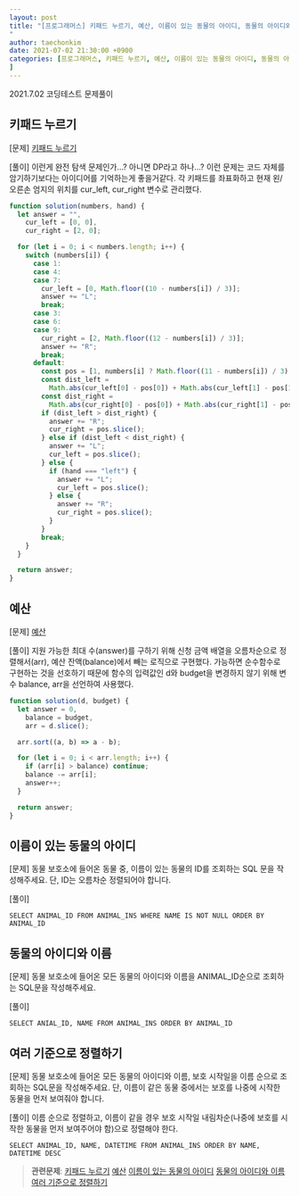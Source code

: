 ```yaml
---
layout: post
title: "[프로그래머스] 키패드 누르기, 예산, 이름이 있는 동물의 아이디, 동물의 아이디와 이름, 여러 기준으로 정렬하기
"
author: taechonkim
date: 2021-07-02 21:30:00 +0900
categories: [프로그래머스, 키패드 누르기, 예산, 이름이 있는 동물의 아이디, 동물의 아이디와 이름, 여러 기준으로 정렬하기
]
---
```


2021.7.02 코딩테스트 문제풀이

## 키패드 누르기

[문제] [키패드 누르기](https://programmers.co.kr/learn/courses/30/lessons/67256)

[풀이] 이런게 완전 탐색 문제인가...? 아니면 DP라고 하나...? 이런 문제는 코드 자체를 암기하기보다는 아이디어를 기억하는게 좋을거같다. 각 키패드를 좌표화하고 현재 왼/오른손 엄지의 위치를 cur_left, cur_right 변수로 관리했다.

```javascript
function solution(numbers, hand) {
  let answer = "",
    cur_left = [0, 0],
    cur_right = [2, 0];

  for (let i = 0; i < numbers.length; i++) {
    switch (numbers[i]) {
      case 1:
      case 4:
      case 7:
        cur_left = [0, Math.floor((10 - numbers[i]) / 3)];
        answer += "L";
        break;
      case 3:
      case 6:
      case 9:
        cur_right = [2, Math.floor((12 - numbers[i]) / 3)];
        answer += "R";
        break;
      default:
        const pos = [1, numbers[i] ? Math.floor((11 - numbers[i]) / 3) : 0];
        const dist_left =
          Math.abs(cur_left[0] - pos[0]) + Math.abs(cur_left[1] - pos[1]);
        const dist_right =
          Math.abs(cur_right[0] - pos[0]) + Math.abs(cur_right[1] - pos[1]);
        if (dist_left > dist_right) {
          answer += "R";
          cur_right = pos.slice();
        } else if (dist_left < dist_right) {
          answer += "L";
          cur_left = pos.slice();
        } else {
          if (hand === "left") {
            answer += "L";
            cur_left = pos.slice();
          } else {
            answer += "R";
            cur_right = pos.slice();
          }
        }
        break;
    }
  }

  return answer;
}
```

## 예산

[문제] [예산](https://programmers.co.kr/learn/courses/30/lessons/12982)

[풀이] 지원 가능한 최대 수(answer)를 구하기 위해 신청 금액 배열을 오름차순으로 정렬해서(arr), 예산 잔액(balance)에서 빼는 로직으로 구현했다. 가능하면 순수함수로 구현하는 것을 선호하기 때문에 함수의 입력값인 d와 budget을 변경하지 않기 위해 변수 balance, arr을 선언하여 사용했다.

```javascript
function solution(d, budget) {
  let answer = 0,
    balance = budget,
    arr = d.slice();

  arr.sort((a, b) => a - b);

  for (let i = 0; i < arr.length; i++) {
    if (arr[i] > balance) continue;
    balance -= arr[i];
    answer++;
  }

  return answer;
}
```

## 이름이 있는 동물의 아이디

[문제] 동물 보호소에 들어온 동물 중, 이름이 있는 동물의 ID를 조회하는 SQL 문을 작성해주세요. 단, ID는 오름차순 정렬되어야 합니다.

[풀이]

```mysql
SELECT ANIMAL_ID FROM ANIMAL_INS WHERE NAME IS NOT NULL ORDER BY ANIMAL_ID
```

## 동물의 아이디와 이름

[문제] 동물 보호소에 들어온 모든 동물의 아이디와 이름을 ANIMAL_ID순으로 조회하는 SQL문을 작성해주세요.

[풀이]

```mysql
SELECT ANIAL_ID, NAME FROM ANIMAL_INS ORDER BY ANIMAL_ID
```

## 여러 기준으로 정렬하기

[문제] 동물 보호소에 들어온 모든 동물의 아이디와 이름, 보호 시작일을 이름 순으로 조회하는 SQL문을 작성해주세요. 단, 이름이 같은 동물 중에서는 보호를 나중에 시작한 동물을 먼저 보여줘야 합니다.

[풀이] 이름 순으로 정렬하고, 이름이 같을 경우 보호 시작일 내림차순(나중에 보호를 시작한 동물을 먼저 보여주어야 함)으로 정렬해야 한다.

```mysql
SELECT ANIMAL_ID, NAME, DATETIME FROM ANIMAL_INS ORDER BY NAME, DATETIME DESC
```

> **관련문제**:
> [키패드 누르기](https://programmers.co.kr/learn/courses/30/lessons/67256) [예산](https://programmers.co.kr/learn/courses/30/lessons/12982) [이름이 있는 동물의 아이디](https://programmers.co.kr/learn/courses/30/lessons/59407) [동물의 아이디와 이름](https://programmers.co.kr/learn/courses/30/lessons/59403) [여러 기준으로 정렬하기](https://programmers.co.kr/learn/courses/30/lessons/59404)

